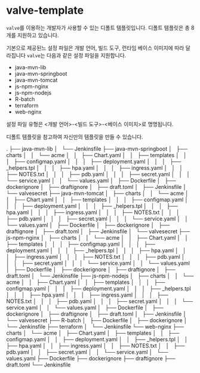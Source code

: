 # valve-template

`valve`를 이용하는 개발자가 사용할 수 있는 디폴트 템플릿입니다. 
디폴트 템플릿은 총 8개를 지원하고 있습니다.

기본으로 제공된느 설정 파일은 개발 언어, 빌드 도구, 런타임 베이스 이미지에 따라 달라집니다
`valve`는 다음과 같은 설정 파일을 지원합니다.
* java-mvn-lib
* java-mvn-springboot
* java-mvn-tomcat
* js-npm-nginx
* js-npm-nodejs
* R-batch
* terraform
* web-nginx

설정 파일 유형은 <개발 언어>-<빌드 도구>-<베이스 이미지>로 명명됩니다.

디폴트 템플릿을 참고하여 자신만의 템플릿을 만들 수 있습니다.

.
├── java-mvn-lib
│   └── Jenkinsfile
├── java-mvn-springboot
│   ├── charts
│   │   └── acme
│   │       ├── Chart.yaml
│   │       ├── templates
│   │       │   ├── configmap.yaml
│   │       │   ├── deployment.yaml
│   │       │   ├── _helpers.tpl
│   │       │   ├── hpa.yaml
│   │       │   ├── ingress.yaml
│   │       │   ├── NOTES.txt
│   │       │   ├── pdb.yaml
│   │       │   ├── secret.yaml
│   │       │   └── service.yaml
│   │       └── values.yaml
│   ├── Dockerfile
│   ├── dockerignore
│   ├── draftignore
│   ├── draft.toml
│   ├── Jenkinsfile
│   └── valvesecret
├── java-mvn-tomcat
│   ├── charts
│   │   └── acme
│   │       ├── Chart.yaml
│   │       ├── templates
│   │       │   ├── configmap.yaml
│   │       │   ├── deployment.yaml
│   │       │   ├── _helpers.tpl
│   │       │   ├── hpa.yaml
│   │       │   ├── ingress.yaml
│   │       │   ├── NOTES.txt
│   │       │   ├── pdb.yaml
│   │       │   ├── secret.yaml
│   │       │   └── service.yaml
│   │       └── values.yaml
│   ├── Dockerfile
│   ├── dockerignore
│   ├── draftignore
│   ├── draft.toml
│   ├── Jenkinsfile
│   └── valvesecret
├── js-npm-nginx
│   ├── charts
│   │   └── acme
│   │       ├── Chart.yaml
│   │       ├── templates
│   │       │   ├── configmap.yaml
│   │       │   ├── deployment.yaml
│   │       │   ├── _helpers.tpl
│   │       │   ├── hpa.yaml
│   │       │   ├── ingress.yaml
│   │       │   ├── NOTES.txt
│   │       │   ├── pdb.yaml
│   │       │   ├── secret.yaml
│   │       │   └── service.yaml
│   │       └── values.yaml
│   ├── Dockerfile
│   ├── dockerignore
│   ├── draftignore
│   ├── draft.toml
│   └── Jenkinsfile
├── js-npm-nodejs
│   ├── charts
│   │   └── acme
│   │       ├── Chart.yaml
│   │       ├── templates
│   │       │   ├── configmap.yaml
│   │       │   ├── deployment.yaml
│   │       │   ├── _helpers.tpl
│   │       │   ├── hpa.yaml
│   │       │   ├── ingress.yaml
│   │       │   ├── NOTES.txt
│   │       │   ├── pdb.yaml
│   │       │   ├── secret.yaml
│   │       │   └── service.yaml
│   │       └── values.yaml
│   ├── Dockerfile
│   ├── dockerignore
│   ├── draftignore
│   ├── draft.toml
│   ├── Jenkinsfile
│   └── valvesecret
├── R-batch
│   ├── Dockerfile
│   ├── dockerignore
│   └── Jenkinsfile
├── terraform
│   └── Jenkinsfile
└── web-nginx
    ├── charts
    │   └── acme
    │       ├── Chart.yaml
    │       ├── templates
    │       │   ├── configmap.yaml
    │       │   ├── deployment.yaml
    │       │   ├── _helpers.tpl
    │       │   ├── hpa.yaml
    │       │   ├── ingress.yaml
    │       │   ├── NOTES.txt
    │       │   ├── pdb.yaml
    │       │   ├── secret.yaml
    │       │   └── service.yaml
    │       └── values.yaml
    ├── Dockerfile
    ├── dockerignore
    ├── draftignore
    ├── draft.toml
    └── Jenkinsfile
